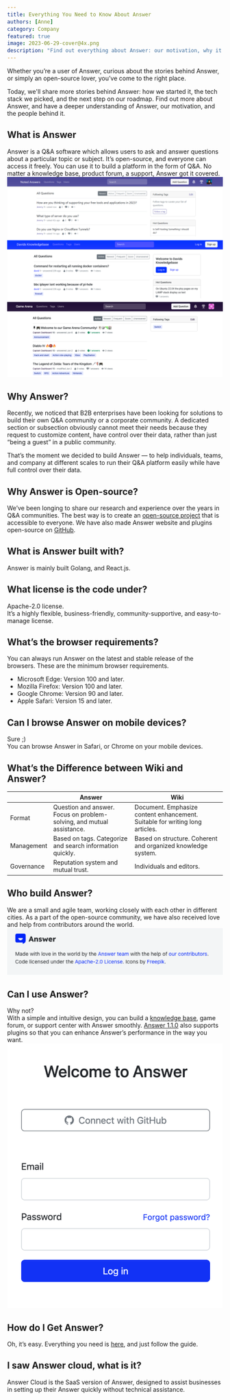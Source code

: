 ```yaml
---
title: Everything You Need to Know About Answer
authors: [Anne]
category: Company
featured: true
image: 2023-06-29-cover@4x.png
description: "Find out everything about Answer: our motivation, why it’s open-source, the people behind it, etc."
---
```


Whether you’re a user of Answer, curious about the stories behind Answer, or simply an open-source lover, you’ve come to the right place.

Today, we'll share more stories behind Answer: how we started it, the tech stack we picked, and the next step on our roadmap. Find out more about Answer, and have a deeper understanding of Answer, our motivation, and the people behind it.

## What is Answer
Answer is a Q&A software which allows users to ask and answer questions about a particular topic or subject. It’s open-source, and everyone can access it freely. 
You can use it to build a platform in the form of Q&A. No matter a knowledge base, product forum, a support, Answer got it covered. 
![Platforms built with Answer](everythingabtanswer1.png)

## Why Answer?
Recently, we noticed that B2B enterprises have been looking for solutions to build their own Q&A community or a corporate community. A dedicated section or subsection obviously cannot meet their needs because they request to customize content, have control over their data, rather than just “being a guest” in a public community. 

That’s the moment we decided to build Answer — to help individuals, teams, and company at different scales to run their Q&A platform easily while have full control over their data. 

## Why Answer is Open-source? 
We’ve been longing to share our research and experience over the years in Q&A communities. The best way is to create an [open-source project](https://github.com/answerdev/answer) that is accessible to everyone. We have also made Answer website and plugins open-source on [GitHub](https://github.com/answerdev).

## What is Answer built with?
Answer is mainly built Golang, and React.js. 

## What license is the code under?
Apache-2.0 license.  
It’s a highly flexible, business-friendly, community-supportive, and easy-to-manage license.

## What’s the browser requirements?
You can always run Answer on the latest and stable release of the browsers. These are the minimum browser requirements.
* Microsoft Edge: Version 100 and later.
* Mozilla Firefox: Version 100 and later.
* Google Chrome: Version 90 and later.
* Apple Safari: Version 15 and later.

## Can I browse Answer on mobile devices?
Sure ;)  
You can browse Answer in Safari, or Chrome on your mobile devices.

## What’s the Difference between Wiki and Answer?

|            | Answer                                                                | Wiki                                                                         |
| ---------- | --------------------------------------------------------------------- | ---------------------------------------------------------------------------- |
| Format     | Question and answer. Focus on problem-solving, and mutual assistance. | Document. Emphasize content enhancement. Suitable for writing long articles. |
| Management | Based on tags. Categorize and search information quickly.             | Based on structure. Coherent and organized knowledge system.                 |
| Governance | Reputation system and mutual trust.                                   | Individuals and editors.                                                     |

## Who build Answer?
We are a small and agile team, working closely with each other in different cities. As a part of the open-source community, we have also received love and help from contributors around the world.
![Answer Footer with Gratitude to Contributors](everythingabtanswer2.png)

## Can I use Answer?
Why not?   
With a simple and intuitive design, you can build a [knowledge base](blog/2023-05-30-everything-you-need-to-know-about-knowledge-base/index.md), game forum, or support center with Answer smoothly. [Answer 1.1.0](blog/2023-06-15-answer-1.1.0-release/index.md) also supports plugins so that you can enhance Answer’s performance in the way you want. 
![Plugin](everythingabtanswer3.png)

## How do I Get Answer?
Oh, it’s easy. Everything you need is [here](https://answer.dev/docs/installation/), and just follow the guide.

## I saw Answer cloud, what is it?
Answer Cloud is the SaaS version of Answer, designed to assist businesses in setting up their Answer quickly without technical assistance.